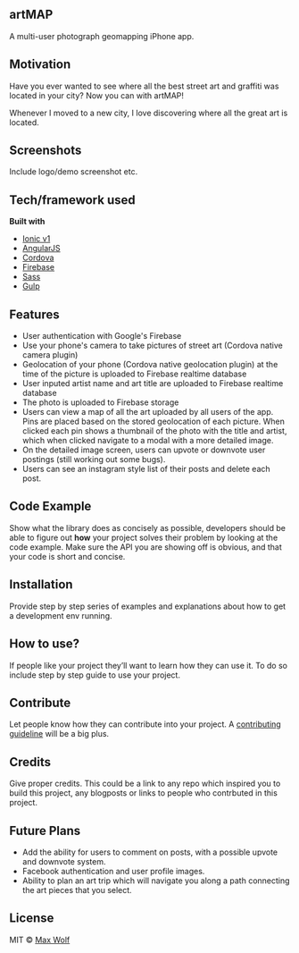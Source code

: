 ## artMAP
A multi-user photograph geomapping iPhone app.

## Motivation
Have you ever wanted to see where all the best street art and graffiti was located in your city?  Now you can with artMAP!

Whenever I moved to a new city, I love discovering where all the great art is located.

## Screenshots
Include logo/demo screenshot etc.

## Tech/framework used

<b>Built with</b>
- [Ionic v1](https://ionicframework.com/docs/v1/)
- [AngularJS](https://angularjs.org/)
- [Cordova](https://cordova.apache.org/)
- [Firebase](https://firebase.google.com/)
- [Sass](https://sass-lang.com/)
- [Gulp](https://gulpjs.com/)

## Features
- User authentication with Google's Firebase
- Use your phone's camera to take pictures of street art (Cordova native camera plugin)
- Geolocation of your phone (Cordova native geolocation plugin) at the time of the picture is uploaded to Firebase realtime database
- User inputed artist name and art title are uploaded to Firebase realtime database
- The photo is uploaded to Firebase storage
- Users can view a map of all the art uploaded by all users of the app. Pins are placed based on the stored geolocation of each picture. When clicked each pin shows a thumbnail of the photo with the title and artist, which when clicked navigate to a modal with a more detailed image.
- On the detailed image screen, users can upvote or downvote user postings (still working out some bugs).
- Users can see an instagram style list of their posts and delete each post.


## Code Example
Show what the library does as concisely as possible, developers should be able to figure out **how** your project solves their problem by looking at the code example. Make sure the API you are showing off is obvious, and that your code is short and concise.

## Installation
Provide step by step series of examples and explanations about how to get a development env running.

## How to use?
If people like your project they’ll want to learn how they can use it. To do so include step by step guide to use your project.

## Contribute

Let people know how they can contribute into your project. A [contributing guideline](https://github.com/zulip/zulip-electron/blob/master/CONTRIBUTING.md) will be a big plus.

## Credits
Give proper credits. This could be a link to any repo which inspired you to build this project, any blogposts or links to people who contrbuted in this project.

## Future Plans
- Add the ability for users to comment on posts, with a possible upvote and downvote system.
- Facebook authentication and user profile images.
- Ability to plan an art trip which will navigate you along a path connecting the art pieces that you select.

## License
MIT © [Max Wolf]()